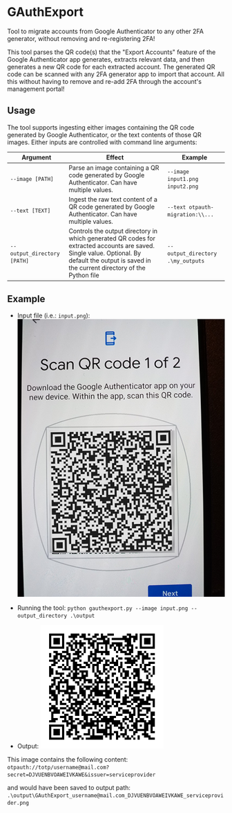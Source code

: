 # GAuthExport
Tool to migrate accounts from Google Authenticator to any other 2FA generator, without removing and re-registering 2FA!

This tool parses the QR code(s) that the "Export Accounts" feature of the Google Authenticator app generates, extracts relevant data, and then generates a new QR code for each extracted account. The generated QR code can be scanned with any 2FA generator app to import that account. All this without having to remove and re-add 2FA through the account's management portal!

## Usage

The tool supports ingesting either images containing the QR code generated by Google Authenticator, or the text contents of those QR images. Either inputs are controlled with command line arguments:

|Argument|Effect|Example|
|-|-|-|
|`--image [PATH]`|Parse an image containing a QR code generated by Google Authenticator. Can have multiple values.|`--image input1.png input2.png`|
|`--text [TEXT]`|Ingest the raw text content of a QR code generated by Google Authenticator. Can have multiple values.|`--text otpauth-migration:\\...`|
|`--output_directory [PATH]`|Controls the output directory in which generated QR codes for extracted accounts are saved. Single value. Optional. By default the output is saved in the current directory of the Python file|`--output_directory .\my_outputs`|

## Example

- Input file (i.e.: `input.png`):
![Photo of a phone screen with Google Authenticator showing a QR code for the account export feature](img/example_photo_input.png)

- Running the tool:
`python gauthexport.py --image input.png --output_directory .\output`

- Output:
![Example of QR code generated by app](img/example_output_qr.png)

This image contains the following content:
`otpauth://totp/username@mail.com?secret=DJVUENBVOAWEIVKAWE&issuer=serviceprovider`

and would have been saved to output path:
`.\output\GAuthExport_username@mail.com_DJVUENBVOAWEIVKAWE_serviceprovider.png`


